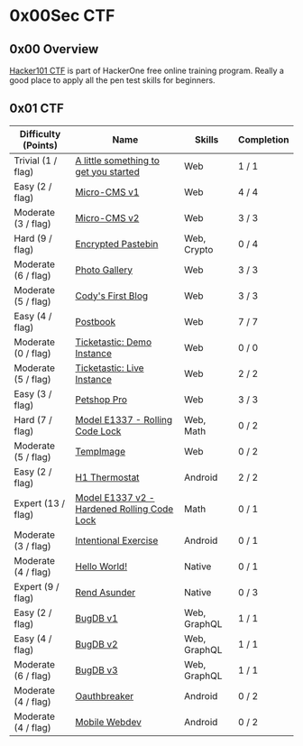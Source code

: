 # 0x00Sec CTF

## 0x00 Overview

[Hacker101 CTF][1] is part of HackerOne free online training program. Really a good place to apply all the pen test skills for beginners.

## 0x01 CTF

| Difficulty (Points) |	Name                                              | Skills       | Completion |
| ------------------- | ------------------------------------------------- | ------------ | ---------- |
| Trivial (1 / flag)  | [A little something to get you started][2]        | Web          | 1 / 1      |
| Easy (2 / flag)     | [Micro-CMS v1][3]                                 | Web          | 4 / 4      |
| Moderate (3 / flag) | [Micro-CMS v2][5]                                 | Web          | 3 / 3      |
| Hard (9 / flag)     | [Encrypted Pastebin][12]                          | Web, Crypto  | 0 / 4      |
| Moderate (6 / flag) | [Photo Gallery][10]                               | Web          | 3 / 3      |
| Moderate (5 / flag) | [Cody's First Blog][8]                            | Web          | 3 / 3      |
| Easy (4 / flag)     | [Postbook][6]                                     | Web          | 7 / 7      |
| Moderate (0 / flag) | [Ticketastic: Demo Instance][9]                   | Web          | 0 / 0      |
| Moderate (5 / flag) | [Ticketastic: Live Instance][9]                   | Web          | 2 / 2      |
| Easy (3 / flag)     | [Petshop Pro][7]                                  | Web          | 3 / 3      |
| Hard (7 / flag)     | [Model E1337 - Rolling Code Lock][13]             | Web, Math    | 0 / 2      |
| Moderate (5 / flag) | [TempImage][4]                                    | Web          | 0 / 2      |
| Easy (2 / flag)     | [H1 Thermostat][11]                               | Android      | 2 / 2      |
| Expert (13 / flag)  | [Model E1337 v2 - Hardened Rolling Code Lock][14] | Math         | 0 / 1      |
| Moderate (3 / flag) | [Intentional Exercise][15]                        | Android      | 0 / 1      |
| Moderate (4 / flag) | [Hello World!][16]                                | Native       | 0 / 1      |
| Expert (9 / flag)   | [Rend Asunder][17]                                | Native       | 0 / 3      |
| Easy (2 / flag)     | [BugDB v1][18]                                    | Web, GraphQL | 1 / 1      |
| Easy (4 / flag)     | [BugDB v2][19]                                    | Web, GraphQL | 1 / 1      |
| Moderate (6 / flag) | [BugDB v3][20]                                    | Web, GraphQL | 1 / 1      |
| Moderate (4 / flag) | [Oauthbreaker][21]                                | Android      | 0 / 2      |
| Moderate (4 / flag) | [Mobile Webdev][22]                               | Android      | 0 / 2      |

[1]: https://ctf.hacker101.com/ctf
[2]: ./a_little_something_to_get_you_started
[3]: ./micro-cms_v1
[4]: ./tempimage
[5]: ./micro-cms_v2
[6]: ./postbook
[7]: ./petshop_pro
[8]: ./codys_first_blog
[9]: ./ticketastic_live_instance
[10]: ./photo_gallery
[11]: ./h1_thermostat
[12]: ./encrypted_pastebin
[13]: ./model_e1337-rolling_code_lock
[14]: ./model_e1337_v2-hardened_rolling_code_lock
[15]: ./intentional_exercise
[16]: ./hello_world
[17]: ./rend_asunder
[18]: ./bugdb_v1
[19]: ./bugdb_v2
[20]: ./bugdb_v3
[21]: ./Oauthbreaker
[22]: ./Mobile_Webdev